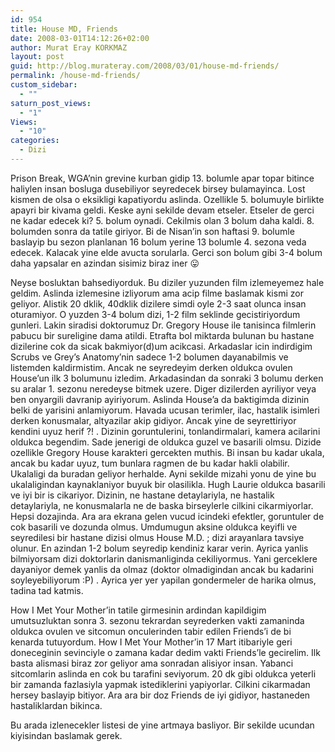 ```yaml
---
id: 954
title: House MD, Friends
date: 2008-03-01T14:12:26+02:00
author: Murat Eray KORKMAZ
layout: post
guid: http://blog.murateray.com/2008/03/01/house-md-friends/
permalink: /house-md-friends/
custom_sidebar:
  - ""
saturn_post_views:
  - "1"
Views:
  - "10"
categories:
  - Dizi
---
```

Prison Break, WGA&#8217;nin grevine kurban gidip 13. bolumle apar topar bitince haliylen insan bosluga dusebiliyor seyredecek birsey bulamayinca. Lost kismen de olsa o eksikligi kapatiyordu aslinda. Ozellikle 5. bolumuyle birlikte apayri bir kivama geldi. Keske ayni sekilde devam etseler. Etseler de gerci ne kadar edecek ki? 5. bolum oynadi. Cekilmis olan 3 bolum daha kaldi. 8. bolumden sonra da tatile giriyor. Bi de Nisan&#8217;in son haftasi 9. bolumle baslayip bu sezon planlanan 16 bolum yerine 13 bolumle 4. sezona veda edecek. Kalacak yine elde avucta sorularla. Gerci son bolum gibi 3-4 bolum daha yapsalar en azindan sisimiz biraz iner 😛

Neyse bosluktan bahsediyorduk. Bu diziler yuzunden film izlemeyemez hale geldim. Aslinda izlemesine izliyorum ama acip filme baslamak kismi zor geliyor. Alistik 20 dklik, 40dklik dizilere simdi oyle 2-3 saat olunca insan oturamiyor. O yuzden 3-4 bolum dizi, 1-2 film seklinde gecistiriyordum gunleri. Lakin siradisi doktorumuz Dr. Gregory House ile tanisinca filmlerin pabucu bir sureligine dama atildi. Etrafta bol miktarda bulunan bu hastane dizilerine cok da sicak bakmiyor(d)um acikcasi. Arkadaslar icin indirdigim Scrubs ve Grey&#8217;s Anatomy&#8217;nin sadece 1-2 bolumen dayanabilmis ve listemden kaldirmistim. Ancak ne seyredeyim derken oldukca ovulen House&#8217;un ilk 3 bolumunu izledim. Arkadasindan da sonraki 3 bolumu derken su aralar 1. sezonu neredeyse bitmek uzere. Diger dizilerden ayriliyor veya ben onyargili davranip ayiriyorum. Aslinda House&#8217;a da baktigimda dizinin belki de yarisini anlamiyorum. Havada ucusan terimler, ilac, hastalik isimleri derken konusmalar, altyazilar akip gidiyor. Ancak yine de seyrettiriyor kendini uyuz herif ?! . Dizinin goruntulerini, tonlandirmalari, kamera acilarini oldukca begendim. Sade jenerigi de oldukca guzel ve basarili olmsu. Dizide ozellikle Gregory House karakteri gercekten muthis. Bi insan bu kadar ukala, ancak bu kadar uyuz, tum bunlara ragmen de bu kadar hakli olabilir. Ukalaligi da buradan geliyor herhalde. Ayni sekilde mizahi yonu de yine bu ukalaligindan kaynaklaniyor buyuk bir olasilikla. Hugh Laurie oldukca basarili ve iyi bir is cikariyor. Dizinin, ne hastane detaylariyla, ne hastalik detaylariyla, ne konusmalarla ne de baska birseylerle cilkini cikarmiyorlar. Hepsi dozajinda. Ara ara ekrana gelen vucud icindeki efektler, goruntuler de cok basarili ve dozunda olmus. Umdumugun aksine oldukca keyifli ve seyredilesi bir hastane dizisi olmus House M.D. ; dizi arayanlara tavsiye olunur. En azindan 1-2 bolum seyredip kendiniz karar verin. Ayrica yanlis bilmiyorsam dizi doktorlarin danismanliginda cekiliyormus. Yani gerceklere dayaniyor demek yanlis da olmaz (doktor olmadigindan ancak bu kadarini soyleyebiliyorum :P) . Ayrica yer yer yapilan gondermeler de harika olmus, tadina tad katmis.

How I Met Your Mother&#8217;in tatile girmesinin ardindan kapildigim umutsuzluktan sonra 3. sezonu tekrardan seyrederken vakti zamaninda oldukca ovulen ve sitcomun onculerinden tabir edilen Friends&#8217;i de bi kenarda tutuyordum. How I Met Your Mother&#8217;in 17 Mart itibariyle geri doneceginin sevinciyle o zamana kadar dedim vakti Friends&#8217;le gecirelim. Ilk basta alismasi biraz zor geliyor ama sonradan alisiyor insan. Yabanci sitcomlarin aslinda en cok bu tarafini seviyorum. 20 dk gibi oldukca yeterli bir zamanda fazlasiyla yapmak istediklerini yapiyorlar. Cilkini cikarmadan hersey baslayip bitiyor. Ara ara bir doz Friends de iyi gidiyor, hastaneden hastaliklardan bikinca.

Bu arada izlenecekler listesi de yine artmaya basliyor. Bir sekilde ucundan kiyisindan baslamak gerek.